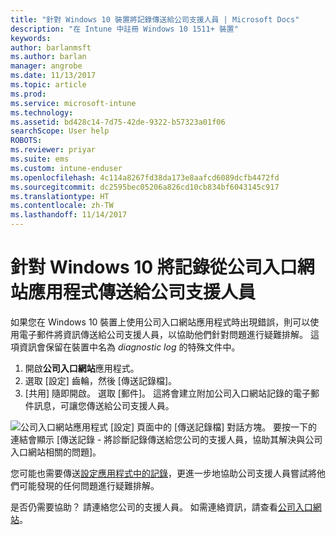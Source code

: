 ```yaml
---
title: "針對 Windows 10 裝置將記錄傳送給公司支援人員 | Microsoft Docs"
description: "在 Intune 中註冊 Windows 10 1511+ 裝置"
keywords: 
author: barlanmsft
ms.author: barlan
manager: angrobe
ms.date: 11/13/2017
ms.topic: article
ms.prod: 
ms.service: microsoft-intune
ms.technology: 
ms.assetid: bd428c14-7d75-42de-9322-b57323a01f06
searchScope: User help
ROBOTS: 
ms.reviewer: priyar
ms.suite: ems
ms.custom: intune-enduser
ms.openlocfilehash: 4c114a8267fd38da173e8aafcd6089dcfb4472fd
ms.sourcegitcommit: dc2595bec05206a826cd10cb834bf6043145c917
ms.translationtype: HT
ms.contentlocale: zh-TW
ms.lasthandoff: 11/14/2017
---
```

# <a name="send-logs-to-your-company-support-from-the-company-portal-app-for-windows-10"></a>針對 Windows 10 將記錄從公司入口網站應用程式傳送給公司支援人員

如果您在 Windows 10 裝置上使用公司入口網站應用程式時出現錯誤，則可以使用電子郵件將資訊傳送給公司支援人員，以協助他們針對問題進行疑難排解。 這項資訊會保留在裝置中名為 _diagnostic log_ 的特殊文件中。

1.  開啟**公司入口網站**應用程式。
2.  選取 [設定] 齒輪，然後 [傳送記錄檔]。
3.  [共用] 隨即開啟。 選取 [郵件]。 這將會建立附加公司入口網站記錄的電子郵件訊息，可讓您傳送給公司支援人員。

  ![公司入口網站應用程式 [設定] 頁面中的 [傳送記錄檔] 對話方塊。 要按一下的連結會顯示 [傳送記錄 - 將診斷記錄傳送給您公司的支援人員，協助其解決與公司入口網站相關的問題]。](./media/w10-share-logs-after-1711.png)

您可能也需要傳送[設定應用程式中的記錄](send-logs-to-your-it-admin-settings-windows.md)，更進一步地協助公司支援人員嘗試將他們可能發現的任何問題進行疑難排解。

是否仍需要協助？ 請連絡您公司的支援人員。 如需連絡資訊，請查看[公司入口網站](https://portal.manage.microsoft.com)。
